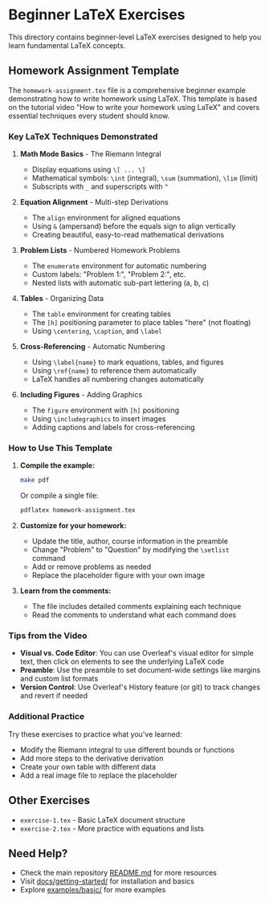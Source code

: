 # Beginner LaTeX Exercises

This directory contains beginner-level LaTeX exercises designed to help you learn fundamental LaTeX concepts.

## Homework Assignment Template

The `homework-assignment.tex` file is a comprehensive beginner example demonstrating how to write homework using LaTeX. This template is based on the tutorial video "How to write your homework using LaTeX" and covers essential techniques every student should know.

### Key LaTeX Techniques Demonstrated

1. **Math Mode Basics** - The Riemann Integral
   - Display equations using `\[ ... \]`
   - Mathematical symbols: `\int` (integral), `\sum` (summation), `\lim` (limit)
   - Subscripts with `_` and superscripts with `^`
   
2. **Equation Alignment** - Multi-step Derivations
   - The `align` environment for aligned equations
   - Using `&` (ampersand) before the equals sign to align vertically
   - Creating beautiful, easy-to-read mathematical derivations

3. **Problem Lists** - Numbered Homework Problems
   - The `enumerate` environment for automatic numbering
   - Custom labels: "Problem 1:", "Problem 2:", etc.
   - Nested lists with automatic sub-part lettering (a, b, c)

4. **Tables** - Organizing Data
   - The `table` environment for creating tables
   - The `[h]` positioning parameter to place tables "here" (not floating)
   - Using `\centering`, `\caption`, and `\label`

5. **Cross-Referencing** - Automatic Numbering
   - Using `\label{name}` to mark equations, tables, and figures
   - Using `\ref{name}` to reference them automatically
   - LaTeX handles all numbering changes automatically

6. **Including Figures** - Adding Graphics
   - The `figure` environment with `[h]` positioning
   - Using `\includegraphics` to insert images
   - Adding captions and labels for cross-referencing

### How to Use This Template

1. **Compile the example:**
   ```bash
   make pdf
   ```
   Or compile a single file:
   ```bash
   pdflatex homework-assignment.tex
   ```

2. **Customize for your homework:**
   - Update the title, author, course information in the preamble
   - Change "Problem" to "Question" by modifying the `\setlist` command
   - Add or remove problems as needed
   - Replace the placeholder figure with your own image

3. **Learn from the comments:**
   - The file includes detailed comments explaining each technique
   - Read the comments to understand what each command does

### Tips from the Video

- **Visual vs. Code Editor**: You can use Overleaf's visual editor for simple text, then click on elements to see the underlying LaTeX code
- **Preamble**: Use the preamble to set document-wide settings like margins and custom list formats
- **Version Control**: Use Overleaf's History feature (or git) to track changes and revert if needed

### Additional Practice

Try these exercises to practice what you've learned:
- Modify the Riemann integral to use different bounds or functions
- Add more steps to the derivative derivation
- Create your own table with different data
- Add a real image file to replace the placeholder

## Other Exercises

- `exercise-1.tex` - Basic LaTeX document structure
- `exercise-2.tex` - More practice with equations and lists

## Need Help?

- Check the main repository [README.md](../../README.md) for more resources
- Visit [docs/getting-started/](../../docs/getting-started/) for installation and basics
- Explore [examples/basic/](../../examples/basic/) for more examples

